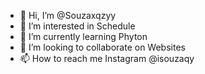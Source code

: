 - 👋 Hi, I’m @Souzaxqzyy
- 👀 I’m interested in Schedule
- 🌱 I’m currently learning Phyton
- 💞️ I’m looking to collaborate on 
Websites 
- 📫 How to reach me  Instagram @isouzaqy

<!---
Souzaxqzyy/Souzaxqzyy is a ✨ special ✨ repository because its `README.md` (this file) appears on your GitHub profile.
You can click the Preview link to take a look at your changes.
--->
